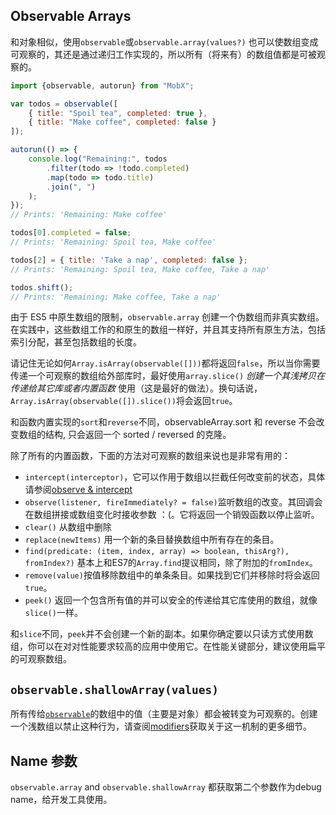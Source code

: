 ## Observable Arrays

和对象相似，使用`observable`或`observable.array(values?)` 也可以使数组变成可观察的，其还是通过递归工作实现的，所以所有（将来有）的数组值都是可被观察的。


```javascript
import {observable, autorun} from "MobX";

var todos = observable([
	{ title: "Spoil tea", completed: true },
	{ title: "Make coffee", completed: false }
]);

autorun(() => {
	console.log("Remaining:", todos
		.filter(todo => !todo.completed)
		.map(todo => todo.title)
		.join(", ")
	);
});
// Prints: 'Remaining: Make coffee'

todos[0].completed = false;
// Prints: 'Remaining: Spoil tea, Make coffee'

todos[2] = { title: 'Take a nap', completed: false };
// Prints: 'Remaining: Spoil tea, Make coffee, Take a nap'

todos.shift();
// Prints: 'Remaining: Make coffee, Take a nap'
```


由于 ES5 中原生数组的限制，`observable.array` 创建一个伪数组而非真实数组。在实践中，这些数组工作的和原生的数组一样好，并且其支持所有原生方法，包括索引分配，甚至包括数组的长度。


请记住无论如何`Array.isArray(observable([]))`都将返回`false`，所以当你需要传递一个可观察的数组给外部库时，最好使用`array.slice()` _创建一个其浅拷贝在传递给其它库或者内置函数_ 使用（这是最好的做法）。换句话说，`Array.isArray(observable([]).slice())`将会返回`true`。

和函数内置实现的`sort`和`reverse`不同，observableArray.sort 和 reverse 不会改变数组的结构, 只会返回一个 sorted / reversed 的克隆。

除了所有的内置函数，下面的方法对可观察的数组来说也是非常有用的：

* `intercept(interceptor)`，它可以作用于数组以拦截任何改变前的状态，具体请参阅[observe & intercept](observe.md) 
* `observe(listener, fireImmediately? = false)`监听数组的改变。其回调会在数组拼接或数组变化时接收参数 ：(。它将返回一个销毁函数以停止监听。
* `clear()` 从数组中删除 
* `replace(newItems)` 用一个新的条目替换数组中所有存在的条目。
* `find(predicate: (item, index, array) => boolean, thisArg?), fromIndex?)` 基本上和ES7的`Array.find`提议相同，除了附加的`fromIndex`。
* `remove(value)`按值移除数组中的单条条目。如果找到它们并移除时将会返回`true`。
* `peek()` 返回一个包含所有值的并可以安全的传递给其它库使用的数组，就像`slice()`一样。

和`slice`不同，`peek`并不会创建一个新的副本。如果你确定要以只读方式使用数组，你可以在对对性能要求较高的应用中使用它。在性能关键部分，建议使用扁平的可观察数组。


## `observable.shallowArray(values)`

所有传给[`observable`](observable.md)的数组中的值（主要是对象）都会被转变为可观察的。创建一个浅数组以禁止这种行为，请查阅[modifiers](modifiers.md)获取关于这一机制的更多细节。


## Name 参数

`observable.array` and `observable.shallowArray` 都获取第二个参数作为debug name，给开发工具使用。


